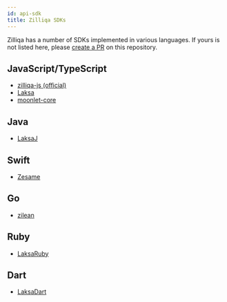 ```yaml
---
id: api-sdk
title: Zilliqa SDKs
---
```


Zilliqa has a number of SDKs implemented in various languages. If yours is not
listed here, please [create a PR](https://github.com/Zilliqa/dev-portal/pulls)
on this repository.

## JavaScript/TypeScript

- [zilliqa-js (official)](https://github.com/Zilliqa/Zilliqa-Javascript-Library)
- [Laksa](https://github.com/FireStack-Lab/Laksa)
- [moonlet-core](https://github.com/cryptolandtech/moonlet-core)

## Java

- [LaksaJ](https://github.com/FireStack-Lab/LaksaJ)

## Swift

- [Zesame](https://github.com/OpenZesame/Zesame)

## Go

- [zilean](https://github.com/GincoInc/zillean)

## Ruby

- [LaksaRuby](https://github.com/FireStack-Lab/LaksaRuby)

## Dart

- [LaksaDart](https://github.com/FireStack-Lab/LaksaDart)
